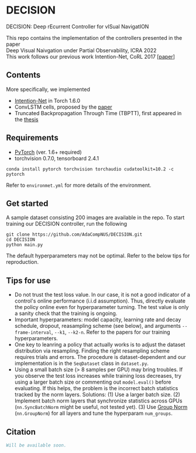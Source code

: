# DECISION
DECISION: Deep rEcurrent Controller for vISual NavigatION

This repo contains the implementation of the controllers presented in the paper \
Deep Visual Naivgation under Partial Observability, ICRA 2022 \
This work follows our previous work Intention-Net, CoRL 2017 [[paper](https://arxiv.org/abs/1710.05627)]

## Contents
More specifically, we implemented
* [Intention-Net](https://arxiv.org/abs/1710.05627) in Torch 1.6.0
* ConvLSTM cells, proposed by the [paper](https://arxiv.org/abs/1506.04214)
* Truncated Backpropagation Through Time (TBPTT), first appeared in the [thesis](https://www.cs.utoronto.ca/~ilya/pubs/ilya_sutskever_phd_thesis.pdf)

## Requirements
* [PyTorch](http://pytorch.org/) (ver. 1.6+ required)
* torchvision 0.7.0, tensorboard 2.4.1 
```
conda install pytorch torchvision torchaudio cudatoolkit=10.2 -c pytorch
```
Refer to ```environmet.yml``` for more details of the environment. 

## Get started
A sample dataset consisting 200 images are available in the repo. To start training our DECISION controller, run the following
```
git clone https://github.com/AdaCompNUS/DECISION.git
cd DECISION
python main.py
```
The default hyperparameters may not be optimal. Refer to the below tips for reproduction. 

## Tips for use
* Do not trust the test loss value. In our case, it is not a good indicator of a control's online performance (i.i.d assumption). Thus, directly evaluate the policy online even for hyperparameter turning. The test value is only a sanity check that the training is ongoing. 
* Important hyperparameters: model capacity, learning rate and decay schedule, dropout, reasampling scheme (see below), and arguments ```--frame-interval```, ```--k1```,  ```--k2-n```. Refer to the papers for our training hyperparameters. 
* One key to leanring a policy that actually works is to adjust the dataset distribution via resampling. Finding the right resampling scheme requires trials and errors. The procedure is dataset-dependent and our implementation is in the ```SeqDataset``` class in ```dataset.py```. 
* Using a small batch size (> 8 samples per GPU) may bring troubles. If you observe the test loss increases while training loss decreases, try using a larger batch size or commenting out ```model.eval()``` before evaluating. If this helps, the problem is the incorrect batch statistics tracked by the norm layers. Solutions: (1) Use a larger batch size. (2) Implement batch norm layers that synchronize statistics across GPUs (```nn.SyncBatchNorm``` might be useful, not tested yet). (3) Use [Group Norm](https://arxiv.org/abs/1803.08494) (```nn.GroupNorm```) for all layers and tune the hyperparam ```num_groups```. 

## Citation
```bibtex
Will be available soon. 
```
